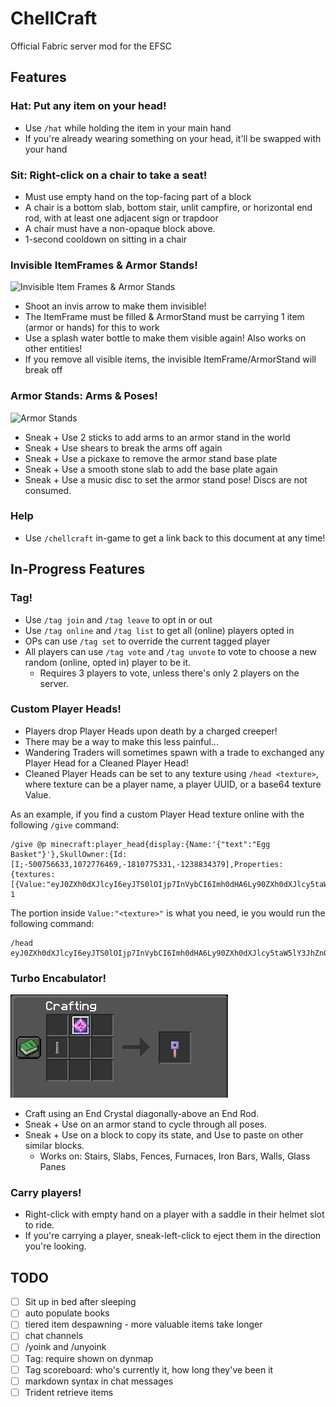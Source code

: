 # ChellCraft
Official Fabric server mod for the EFSC

## Features

### Hat: Put any item on your head!
- Use `/hat` while holding the item in your main hand
- If you're already wearing something on your head, it'll be swapped with your hand

### Sit: Right-click on a chair to take a seat!
- Must use empty hand on the top-facing part of a block
- A chair is a bottom slab, bottom stair, unlit campfire, or horizontal end rod, with at least one adjacent sign or trapdoor
- A chair must have a non-opaque block above.
- 1-second cooldown on sitting in a chair

### Invisible ItemFrames & Armor Stands!
![Invisible Item Frames & Armor Stands](img/invis.gif)
- Shoot an invis arrow to make them invisible!
- The ItemFrame must be filled & ArmorStand must be carrying 1 item (armor or hands) for this to work
- Use a splash water bottle to make them visible again! Also works on other entities!
- If you remove all visible items, the invisible ItemFrame/ArmorStand will break off

### Armor Stands: Arms & Poses!
![Armor Stands](img/armorstand.gif)
- Sneak + Use 2 sticks to add arms to an armor stand in the world
- Sneak + Use shears to break the arms off again
- Sneak + Use a pickaxe to remove the armor stand base plate
- Sneak + Use a smooth stone slab to add the base plate again
- Sneak + Use a music disc to set the armor stand pose! Discs are not consumed.

### Help
- Use `/chellcraft` in-game to get a link back to this document at any time!

## In-Progress Features

### Tag!
- Use `/tag join` and `/tag leave` to opt in or out
- Use `/tag online` and `/tag list` to get all (online) players opted in
- OPs can use `/tag set` to override the current tagged player
- All players can use `/tag vote` and `/tag unvote` to vote to choose a new random (online, opted in) player to be it.
    - Requires 3 players to vote, unless there's only 2 players on the server.
### Custom Player Heads!
- Players drop Player Heads upon death by a charged creeper!
- There may be a way to make this less painful...
- Wandering Traders will sometimes spawn with a trade to exchanged any Player Head for a Cleaned Player Head!
- Cleaned Player Heads can be set to any texture using `/head <texture>`, where texture can be a player name, a player UUID, or a base64 texture Value.

As an example, if you find a custom Player Head texture online with the following `/give` command:
```
/give @p minecraft:player_head{display:{Name:'{"text":"Egg Basket"}'},SkullOwner:{Id:[I;-500756633,1072776469,-1810775331,-1238834379],Properties:{textures:[{Value:"eyJ0ZXh0dXJlcyI6eyJTS0lOIjp7InVybCI6Imh0dHA6Ly90ZXh0dXJlcy5taW5lY3JhZnQubmV0L3RleHR1cmUvYzE2ZDdiMjMyYjhkN2M3MWIxZDRlOTk3YzJkMWEyNGVjOTk3ODc4MWU1OTdmYTI1MWExMGFmNTUxZTBmMjRmNyJ9fX0="}]}}} 1
```
The portion inside `Value:"<texture>"` is what you need, ie you would run the following command:
```
/head eyJ0ZXh0dXJlcyI6eyJTS0lOIjp7InVybCI6Imh0dHA6Ly90ZXh0dXJlcy5taW5lY3JhZnQubmV0L3RleHR1cmUvYzE2ZDdiMjMyYjhkN2M3MWIxZDRlOTk3YzJkMWEyNGVjOTk3ODc4MWU1OTdmYTI1MWExMGFmNTUxZTBmMjRmNyJ9fX0=
```

### Turbo Encabulator!
![Turbo Encabulator](img/turbo_encabulator.png)
- Craft using an End Crystal diagonally-above an End Rod.
- Sneak + Use on an armor stand to cycle through all poses.
- Sneak + Use on a block to copy its state, and Use to paste on other similar blocks.
    - Works on: Stairs, Slabs, Fences, Furnaces, Iron Bars, Walls, Glass Panes

### Carry players!
- Right-click with empty hand on a player with a saddle in their helmet slot to ride.
- If you're carrying a player, sneak-left-click to eject them in the direction you're looking.

## TODO
- [ ] Sit up in bed after sleeping
- [ ] auto populate books
- [ ] tiered item despawning - more valuable items take longer
- [ ] chat channels
- [ ] /yoink and /unyoink
- [ ] Tag: require shown on dynmap
- [ ] Tag scoreboard: who's currently it, how long they've been it
- [ ] markdown syntax in chat messages
- [ ] Trident retrieve items
